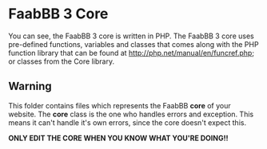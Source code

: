FaabBB 3 Core
============================================================
You can see, the FaabBB 3 core is written in PHP. The FaabBB 3 core uses 
pre-defined functions, variables and classes that comes along with the PHP function library 
that can be found at <a href="http://php.net/manual/en/funcref.php">http://php.net/manual/en/funcref.php; or
classes from the Core library.

Warning
-----------
This folder contains files which represents the FaabBB **core** of your website.
The **core** class is the one who handles errors and exception. This means it can't handle it's own errors, since the 
core doesn't expect this.

**ONLY EDIT THE CORE WHEN YOU KNOW WHAT YOU'RE DOING!!**
